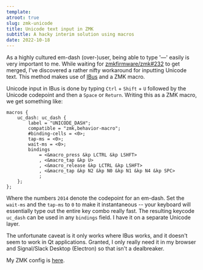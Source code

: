 ```yaml
---
template:
atroot: true
slug: zmk-unicode
title: Unicode text input in ZMK
subtitle: A hacky interim solution using macros
date: 2022-10-18
---
```


As a highly cultured em-dash (over-)user, being able to type '—' easily
is very important to me. While waiting for
[zmkfirmware/zmk#232](https://github.com/zmkfirmware/zmk/issues/232) to
get merged, I've discovered a rather nifty workaround for inputting
Unicode text. This method makes use of
[IBus](https://github.com/ibus/ibus) and a ZMK macro.

Unicode input in IBus is done by typing `Ctrl` + `Shift` + `U` followed
by the Unicode codepoint and then a `Space` or `Return`. Writing this
as a ZMK macro, we get something like:

```dts
macros {
    uc_dash: uc_dash {
        label = "UNICODE_DASH";
        compatible = "zmk,behavior-macro";
        #binding-cells = <0>;
        tap-ms = <0>;
        wait-ms = <0>;
        bindings
            = <&macro_press &kp LCTRL &kp LSHFT>
            , <&macro_tap &kp U>
            , <&macro_release &kp LCTRL &kp LSHFT>
            , <&macro_tap &kp N2 &kp N0 &kp N1 &kp N4 &kp SPC>
            ;
    }; 
};
```

Where the numbers `2014` denote the codepoint for an em-dash. Set the
`wait-ms` and the `tap-ms` to `0` to make it instantaneous -- your
keyboard will essentially type out the entire key combo really fast. The
resulting keycode `uc_dash` can be used in any `bindings` field. I have
it on a separate Unicode layer.

The unfortunate caveat is it only works where IBus works, and it doesn't
seem to work in Qt applications. Granted, I only really need it in my
browser and Signal/Slack Desktop (Electron) so that isn't a dealbreaker.

My ZMK config is [here](https://github.com/icyphox/ferricy-zmk).
